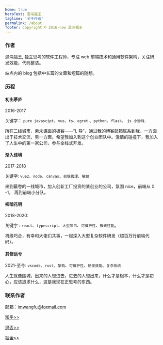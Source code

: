 ```yaml
---
home: true
heroText: 混沌福王
tagline: '关于作者'
permalink: /about
footer: Copyright © 2016-now 混沌福王
---
```

### 作者
混沌福王, 独立思考的软件工程师，专注 web 前端技术和通用软件架构，关注研发效能，代码整洁。

站点内的 blog 包括中长篇的文章和短篇的随想。


### 历程


#### 初出茅庐

2016-2017

关键字： `pure javascipt`、`vue`、`ts`、`egret` 、`python`、`flask`、 `js 小游戏`.

所在二线城市，素未谋面的极客——“L 导”，通过我的博客邮箱联系到我，一方面出于技术交流，另一方面，希望我加入到这个创业团队中。激情的碰撞下，我加入了人生中的第一家公司，参与全栈式开发。

#### 渐入佳境

2017-2018

关键字:  `vue2`、`node`、`canvas`、`前端管理`、`敏捷`

来到最卷的一线城市，加入创新工厂投资的某创业的公司，氛围 nice，前端从 0 -1， 再到前端小分队。

#### 柳暗花明

2018-2020:

关键字 : `react`、`typescript`、`大型项目`、`可维护性`、`极致性能`。

机缘巧合，有幸和大佬们共事，一起深入大型复杂软件研发（超百万行前端代码）。

#### 其修远兮

2021-至今: `vscode`、`rust`、`架构`、`可维护性`、`研发效能`、`复杂系统`

人生就像围城，出来的人想进去，进去的人想出来，什么才是根本，什么才是初心，应该追求什么，这是我现在正思考的东西。

### 联系作者

 邮箱：imwangfu@foxmail.com

 [知乎>>](https://www.zhihu.com/people/imwangfu)

 [思否>>](https://segmentfault.com/u/flywang)

 [掘金>>](https://juejin.cn/user/726134157223431)
